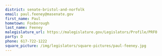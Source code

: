```yaml
---
district: senate-bristol-and-norfolk
email: paul.feeney@masenate.gov
first_name: Paul
hometown: Foxborough
last_name: Feeney
malegislature_url: https://malegislature.gov/Legislators/Profile/PRF0
party: D
phone: 617-722-1222
square_picture: /img/legislators/square-pictures/paul-feeney.jpg
---
```

